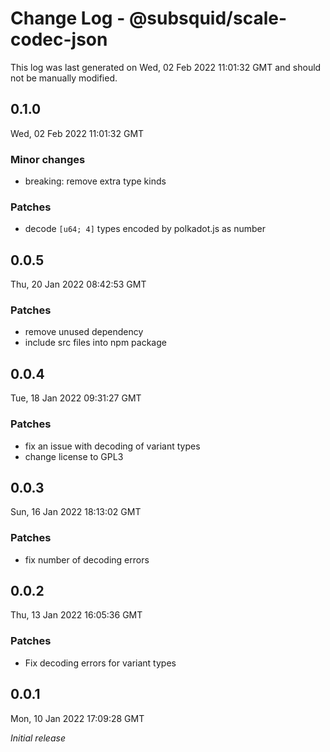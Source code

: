 # Change Log - @subsquid/scale-codec-json

This log was last generated on Wed, 02 Feb 2022 11:01:32 GMT and should not be manually modified.

## 0.1.0
Wed, 02 Feb 2022 11:01:32 GMT

### Minor changes

- breaking: remove extra type kinds

### Patches

- decode `[u64; 4]` types encoded by polkadot.js as number

## 0.0.5
Thu, 20 Jan 2022 08:42:53 GMT

### Patches

- remove unused dependency
- include src files into npm package

## 0.0.4
Tue, 18 Jan 2022 09:31:27 GMT

### Patches

- fix an issue with decoding of variant types
- change license to GPL3

## 0.0.3
Sun, 16 Jan 2022 18:13:02 GMT

### Patches

- fix number of decoding errors

## 0.0.2
Thu, 13 Jan 2022 16:05:36 GMT

### Patches

- Fix decoding errors for variant types

## 0.0.1
Mon, 10 Jan 2022 17:09:28 GMT

_Initial release_

